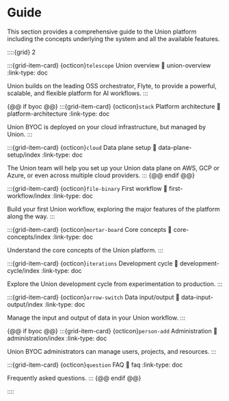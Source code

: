 # Guide

This section provides a comprehensive guide to the Union platform including the concepts underlying the system and all the available features.

::::{grid} 2

:::{grid-item-card} {octicon}`telescope` Union overview
:link: union-overview
:link-type: doc

Union builds on the leading OSS orchestrator, Flyte, to provide a powerful, scalable, and flexible platform for AI workflows.
:::

{@@ if byoc @@}
:::{grid-item-card} {octicon}`stack` Platform architecture
:link: platform-architecture
:link-type: doc

Union BYOC is deployed on your cloud infrastructure, but managed by Union.
:::

:::{grid-item-card} {octicon}`cloud` Data plane setup
:link: data-plane-setup/index
:link-type: doc

The Union team will help you set up your Union data plane on AWS, GCP or Azure, or even across multiple cloud providers.
:::
{@@ endif @@}

:::{grid-item-card} {octicon}`file-binary` First workflow
:link: first-workflow/index
:link-type: doc

Build your first Union workflow, exploring the major features of the platform along the way.
:::

:::{grid-item-card} {octicon}`mortar-board` Core concepts
:link: core-concepts/index
:link-type: doc

Understand the core concepts of the Union platform.
:::

:::{grid-item-card} {octicon}`iterations` Development cycle
:link: development-cycle/index
:link-type: doc

Explore the Union development cycle from experimentation to production.
:::

:::{grid-item-card} {octicon}`arrow-switch` Data input/output
:link: data-input-output/index
:link-type: doc

Manage the input and output of data in your Union workflow.
:::

{@@ if byoc @@}
:::{grid-item-card} {octicon}`person-add` Administration
:link: administration/index
:link-type: doc

Union BYOC administrators can manage users, projects, and resources.
:::

:::{grid-item-card} {octicon}`question` FAQ
:link: faq
:link-type: doc

Frequently asked questions.
:::
{@@ endif @@}

::::
